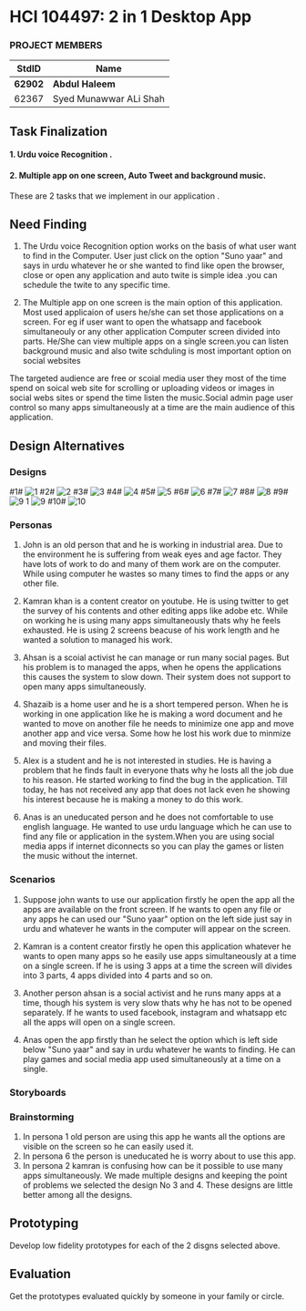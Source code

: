 # HCI 104497: 2 in 1 Desktop App #
### PROJECT MEMBERS ###
StdID | Name
------------ | -------------
**62902** | **Abdul Haleem** <!--this is the group leader in bold-->
62367 | Syed Munawwar ALi Shah 
<!-- Replace name and student ids with acutally group member names and ids-->


## Task Finalization ##
#### 1. Urdu voice Recognition . ####
#### 2. Multiple app on one screen, Auto Tweet and background music. ####

These are 2 tasks that we implement in our application .

## Need Finding ##
1. The Urdu voice Recognition option works on the basis of what user want to find in the Computer. User just click on the option "Suno yaar" and says in urdu whatever he or she wanted to find like open the browser, close or open any application and auto twite is simple idea .you can schedule the twite to any specific time.

2. The Multiple app on one screen is the main option of this application. Most used applicaion of users he/she can set those applications on a screen. For eg if user want to open the whatsapp and facebook simultaneouly or any other application Computer screen divided into parts. He/She can view multiple apps on a single screen.you can listen 
background music and also twite schduling is most important option on social websites 

The targeted audience are free or scoial media user they most of the time spend on soical web site for scrolling or uploading videos or images in social webs sites or spend the time listen the music.Social admin page user control so many apps simultaneously at a time are the main audience of this application.

## Design Alternatives ##

### Designs
#1#
![1](https://user-images.githubusercontent.com/66660943/88334767-b4ee9f80-cd4b-11ea-9380-8981d8315c25.jpeg)
#2#
![2](https://user-images.githubusercontent.com/66660943/88334791-b9b35380-cd4b-11ea-93e9-bc531e30b800.jpeg)
#3#
![3](https://user-images.githubusercontent.com/66660943/88334776-b6b86300-cd4b-11ea-8c4d-338924153626.jpeg)
#4#
![4](https://user-images.githubusercontent.com/66660943/88334778-b7e99000-cd4b-11ea-9b76-d5c0da9b62eb.jpeg)
#5#
![5](https://user-images.githubusercontent.com/66660943/88334777-b750f980-cd4b-11ea-9eaf-67c2c1231aaa.jpeg)
#6#
![6](https://user-images.githubusercontent.com/66660943/88334789-b9b35380-cd4b-11ea-8a77-f7c53735ef0a.jpeg)
#7#
![7](https://user-images.githubusercontent.com/66660943/88334788-b91abd00-cd4b-11ea-9f09-4722496f19f2.jpeg)
#8#
![8](https://user-images.githubusercontent.com/66660943/88334787-b91abd00-cd4b-11ea-8983-5587a6c06553.jpeg)
#9#
![9 1](https://user-images.githubusercontent.com/66660943/88334780-b7e99000-cd4b-11ea-8354-80f28651c12a.jpeg)
![9](https://user-images.githubusercontent.com/66660943/88334783-b8822680-cd4b-11ea-8e9e-51721ae7d706.jpeg)
#10#
![10](https://user-images.githubusercontent.com/66660943/88334774-b6b86300-cd4b-11ea-8d22-7a21ff2bb677.jpeg)
 
### Personas

1) John is an old person that and he is working in industrial area. Due to the environment he is suffering from weak eyes and age factor. They have lots of work to do and many of them work are on the computer. While using computer he wastes so many times to find the apps or any other file.

2) Kamran khan is a content creator on youtube. He is using twitter to get the survey of his contents and other editing apps like adobe etc. While on working he is using many apps simultaneously thats why he feels exhausted. He is using 2 screens beacuse of his work length and he wanted a solution to managed his work.

3) Ahsan is a scoial activist he can manage or run many social pages. But his problem is to managed the apps, when he opens the applications this causes the system to slow down. Their system does not support to open many apps simultaneously.

4) Shazaib is a home user and he is a short tempered person. When he is working in one application like he is making a word document and he wanted to move on another file he needs to minimize one app and move another app and vice versa. Some how he lost his work due to minmize and moving their files.

5) Alex is a student and he is not interested in studies. He is having a problem that he finds fault in everyone thats why he losts all the job due to his reason. He started working to find the bug in the application. Till today, he has not received any app that does not lack even he showing his interest because he is making a money to do this work.

6) Anas is an uneducated person and he does not comfortable to use english language. He wanted to use urdu language which he can use to find any file or application in the system.When you are using social media apps if internet diconnects so you can play the games or listen the music without the internet.

### Scenarios

1) Suppose john wants to use our application firstly he open the app all the apps are available on the front screen. If he wants to open any file or any apps he can used our "Suno yaar" option on the left side just say in urdu and whatever he wants in the computer will appear on the screen.

2) Kamran is a content creator firstly he open this application whatever he wants to open many apps so he easily use apps simultaneously at a time on a single screen.
If he is using 3 apps at a time the screen will divides into 3 parts, 4 apps divided into 4 parts and so on.

3) Another person ahsan is a social activist and he runs many apps at a time, though his system is very slow thats why he has not to be opened separately. If he wants to used facebook, instagram and whatsapp etc all the apps will open on a single screen.

4) Anas open the app firstly than he select the option which is left side below "Suno yaar" and say in urdu whatever he wants to finding. He can play games and social media app used simultaneously at a time on a single.

### Storyboards
  
### Brainstorming
1) In persona 1 old person are using this app he wants all the options are visible on the screen so he can easily used it.
2) In persona 6 the person is uneducated he is worry about to use this app.
3) In persona 2 kamran is confusing how can be it possible to use many apps simultaneously.
We made multiple designs and keeping the point of problems we selected the design No 3 and 4. These designs are little better among all the designs.
 
## Prototyping ##
Develop low fidelity prototypes for each of the 2 disgns selected above. 


## Evaluation ##
Get the prototypes evaluated quickly by someone in your family or circle.  
